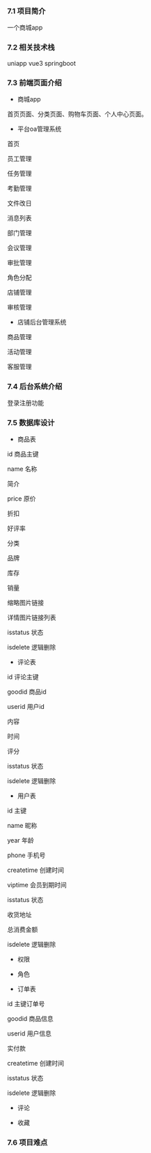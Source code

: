 ### 7.1 项目简介 

一个商城app





### 7.2 相关技术栈

uniapp vue3 springboot 





### 7.3 前端页面介绍

-   商城app

首页页面、分类页面、购物车页面、个人中心页面。



-   平台oa管理系统

首页

员工管理

任务管理

考勤管理

文件改日

消息列表

部门管理

会议管理

审批管理

角色分配

店铺管理

审核管理





-   店铺后台管理系统

商品管理

活动管理

客服管理







### 7.4 后台系统介绍

登录注册功能





### 7.5 数据库设计

- 商品表

id 商品主键

name 名称

简介

price 原价

折扣

好评率    

分类

品牌

库存

销量

缩略图片链接

详情图片链接列表

isstatus 状态

isdelete 逻辑删除



- 评论表

id 评论主键

goodid 商品id

userid 用户id

内容

时间

评分

isstatus 状态

isdelete 逻辑删除



- 用户表

id 主键

name 昵称

year 年龄

phone 手机号

createtime 创建时间

viptime 会员到期时间

isstatus 状态

收货地址

总消费金额



isdelete 逻辑删除





- 权限





- 角色






- 订单表

id 主键订单号

goodid 商品信息

userid 用户信息

实付款

createtime 创建时间

isstatus 状态

isdelete 逻辑删除



-   评论



-   收藏





### 7.6 项目难点

